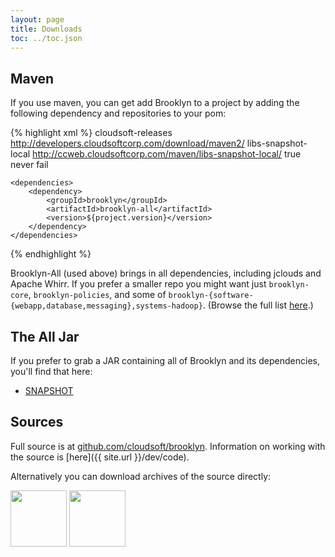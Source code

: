 ```yaml
---
layout: page
title: Downloads
toc: ../toc.json
---
```



## Maven

If you use maven, you can get add Brooklyn to a project by adding the following dependency
and repositories to your pom:

{% highlight xml %}
    <repositories>
        <repository>
            <id>cloudsoft-releases</id>
            <url>http://developers.cloudsoftcorp.com/download/maven2/</url>
        </repository>
        <repository>
            <id>libs-snapshot-local</id>
            <url>http://ccweb.cloudsoftcorp.com/maven/libs-snapshot-local/</url>
            <snapshots>
                <enabled>true</enabled>
                <updatePolicy>never</updatePolicy>
                <checksumPolicy>fail</checksumPolicy>
            </snapshots>
        </repository>
    </repositories>
    
    <dependencies>
        <dependency>
            <groupId>brooklyn</groupId>
            <artifactId>brooklyn-all</artifactId>
            <version>${project.version}</version>
        </dependency>
    </dependencies>
{% endhighlight %}

Brooklyn-All (used above) brings in all dependencies, including jclouds and Apache Whirr.
If you prefer a smaller repo you might want just ``brooklyn-core``,  ``brooklyn-policies``, 
and some of ``brooklyn-{software-{webapp,database,messaging},systems-hadoop}``.
(Browse the full list [here](http://ccweb.cloudsoftcorp.com/maven/libs-snapshot-local/brooklyn/).)


## The All Jar

If you prefer to grab a JAR containing all of Brooklyn and its dependencies, you'll find that here:

<!-- BROOKLYN_VERSION_BELOW -->
* [SNAPSHOT](http://ccweb.cloudsoftcorp.com/maven/libs-snapshot-local/brooklyn/brooklyn-all/0.4.0-SNAPSHOT/)


## Sources

Full source is at [github.com/cloudsoft/brooklyn](github.com/cloudsoft/brooklyn).
Information on working with the source is [here]({{ site.url }}/dev/code).

Alternatively you can download archives of the source directly:

<a href="https://github.com/cloudsoft/brooklyn/tarball/master"><img border="0" width="90" src="https://github.com/images/modules/download/tar.png"></a>
<a href="https://github.com/cloudsoft/brooklyn/zipball/master"><img border="0" width="90" src="https://github.com/images/modules/download/zip.png"></a>


